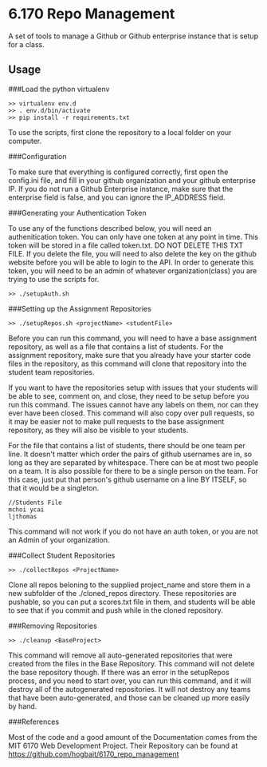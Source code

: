 6.170 Repo Management
=====================

A set of tools to manage a Github or Github enterprise instance that is setup for a class.

Usage
-----

###Load the python virtualenv

    >> virtualenv env.d
    >> . env.d/bin/activate
    >> pip install -r requirements.txt

To use the scripts, first clone the repository to a local folder on your computer.

###Configuration

To make sure that everything is configured correctly, first open the config.ini file, and fill in your github organization and your github enterprise IP. If you do not run a Github Enterprise instance, make sure that the enterprise field is false, and you can ignore the IP_ADDRESS field.

###Generating your Authentication Token

To use any of the functions described below, you will need an authenitication token. You can only have one token at any point in time. This token will be stored in a file called token.txt. DO NOT DELETE THIS TXT FILE. If you delete the file, you will need to also delete the key on the github website before you will be able to login to the API. In order to generate this token, you will need to be an admin of whatever organization(class) you are trying to use the scripts for.

    >> ./setupAuth.sh

###Setting up the Assignment Repositories

    >> ./setupRepos.sh <projectName> <studentFile>

Before you can run this command, you will need to have a base assignment repository, as well as a file that contains a list of students. For the assignment repository, make sure that you already have your starter code files in the repository, as this command will clone that repository into the student team repositories.

If you want to have the repositories setup with issues that your students will be able to see, comment on, and close, they need to be setup before you run this command. The issues cannot have any labels on them, nor can they ever have been closed. This command will also copy over pull requests, so it may be easier not to make pull requests to the base assignment repository, as they will also be visible to your students.

For the file that contains a list of students, there should be one team per line. It doesn't matter which order the pairs of github usernames are in, so long as they are separated by whitespace. There can be at most two people on a team. It is also possible for there to be a single person on the team. For this case, just put that person's github username on a line BY ITSELF, so that it would be a singleton.

    //Students File
    mchoi ycai
    ljthomas
    
This command will not work if you do not have an auth token, or you are not an Admin of your organization.

###Collect Student Repositories

    >> ./collectRepos <ProjectName>

Clone all repos beloning to the supplied project_name and store them
in a new subfolder of the ./cloned_repos directory. These repositories are pushable, so you can put a scores.txt file in them, and students will be able to see that if you commit and push while in the cloned repository.

###Removing Repositories

    >> ./cleanup <BaseProject>
    
This command will remove all auto-generated repositories that were created from the files in the Base Repository. This command will not delete the base repository though. If there was an error in the setupRepos process, and you need to start over, you can run this command, and it will destroy all of the autogenerated repositories. It will not destroy any teams that have been auto-generated, and those can be cleaned up more easily by hand.

###References

Most of the code and a good amount of the Documentation comes from the MIT 6170 Web Development Project. Their Repository can be found at https://github.com/hogbait/6170_repo_management

